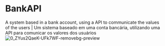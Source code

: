# BankAPI
A system based in a bank account, using a API to communicate the values of the users | Um sistema baseado em uma conta bancária, utilizando uma API para comunicar os valores dos usuários
![0_ZYus2QaeK-UFk7WF-removebg-preview](https://github.com/Macedopy/BankAPI/assets/108029211/ece1919d-d1cc-4c9d-888f-2145efcd37f5)
